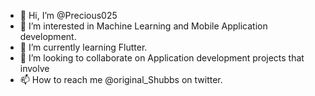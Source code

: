 - 👋 Hi, I’m @Precious025
- 👀 I’m interested in Machine Learning and Mobile Application development.
- 🌱 I’m currently learning Flutter.
- 💞️ I’m looking to collaborate on Application development projects that involve 
- 📫 How to reach me @original_Shubbs on twitter.

<!---
Precious025/Precious025 is a ✨ special ✨ repository because its `README.md` (this file) appears on your GitHub profile.
You can click the Preview link to take a look at your changes.
--->
